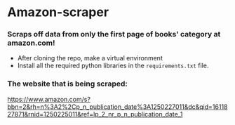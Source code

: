 # Amazon-scraper

### Scraps off data from only the first page of books' category at amazon.com!

- After cloning the repo, make a virtual environment
- Install all the required python libraries in the ```requirements.txt``` file.

### The website that is being scraped:
https://www.amazon.com/s?bbn=2&rh=n%3A2%2Cp_n_publication_date%3A1250227011&dc&qid=1611827871&rnid=1250225011&ref=lp_2_nr_p_n_publication_date_1
